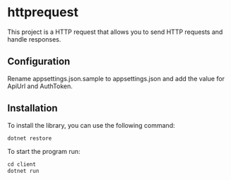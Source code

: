 # httprequest

This project is a HTTP request that allows you to send HTTP requests and handle responses.

## Configuration

Rename appsettings.json.sample to appsettings.json and add the value for ApiUrl and AuthToken.

## Installation

To install the library, you can use the following command:

```c#
dotnet restore
```

To start the program run:

```c#
cd client
dotnet run
```
